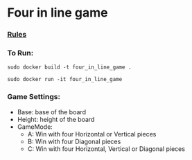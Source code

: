 # Four in line game
### [Rules](https://en.wikipedia.org/wiki/Connect_Four)


### To Run:

```
sudo docker build -t four_in_line_game .
```

```
sudo docker run -it four_in_line_game
```
### Game Settings:
- Base: base of the board
- Height: height of the board
- GameMode:
  - A: Win with four Horizontal or Vertical pieces
  - B: Win with four Diagonal pieces
  - C: Win with four Horizontal, Vertical or Diagonal pieces
